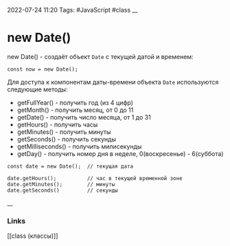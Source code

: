 2022-07-24 11:20
Tags: #JavaScript #class
__
# new Date()
new Date() - cоздаёт объект `Date` с текущей датой и временем:

```tsx
const now = new Date();
```

Для доступа к компонентам даты-времени объекта `Date` используются следующие методы:

- getFullYear() - получить год (из 4 цифр)
- getMonth() - получить месяц, от 0 до 11
- getDate() - получить число месяца, от 1 до 31
- getHours() - получить часы
- getMinutes() - получить минуты
- getSeconds() - получить секунды
- getMilliseconds() - получить милисекунды
- getDay() - получить номер дня в неделе, 0(воскресенье) - 6(суббота)

```tsx
const date = new Date();  // текущая дата

date.getHours();          // час в текущей временной зоне
date.getMinutes();        // минуты
date.getSeconds()         // секунды
```


__
### Links
[[class (классы)]]